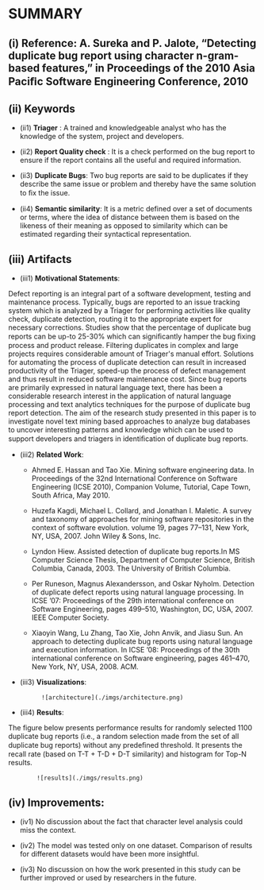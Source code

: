 # SUMMARY

## (i)  Reference: A. Sureka and P. Jalote, “Detecting duplicate bug report using character n-gram-based features,” in Proceedings of the 2010 Asia Paciﬁc Software Engineering Conference, 2010

## (ii) Keywords

* (ii1) **Triager** : A trained and knowledgeable analyst who has the knowledge of the system, project and developers.

* (ii2) **Report Quality check** : It is a check performed on the bug report to ensure if the report contains all the useful and required information.

* (ii3) **Duplicate Bugs**: Two bug reports are said to be duplicates if they describe the same issue or problem and thereby have the same solution to ﬁx the issue.

* (ii4) **Semantic similarity**: It is a metric defined over a set of documents or terms, where the idea of distance between them is based on the likeness of their meaning as opposed to similarity which can be estimated regarding their syntactical representation.

## (iii) Artifacts

* (iii1) **Motivational Statements**:

Defect reporting is an integral part of a software development, testing and maintenance process. Typically, bugs are reported to an
issue tracking system which is analyzed by a Triager for performing activities like quality check, duplicate detection, routing it to the appropriate expert for necessary corrections.  Studies show that the percentage of duplicate bug reports can be up-to 25-30% which
can signiﬁcantly hamper the bug ﬁxing process and product release. Filtering duplicates in complex and large projects requires considerable amount of Triager's manual effort. Solutions for automating the process of duplicate detection can result in increased productivity of the Triager, speed-up the process of defect management and thus result in reduced software maintenance cost. Since bug reports are primarily expressed in natural language text, there has been a considerable research interest in the application of natural language processing and text analytics techniques for the purpose of duplicate bug report detection. The aim of the research study presented in this paper is to investigate novel text mining based approaches to analyze bug databases to uncover interesting patterns and knowledge which can be used to support developers and triagers in identiﬁcation of duplicate bug reports.

* (iii2) **Related Work**:

  * Ahmed E. Hassan and Tao Xie. Mining software engineering data. In Proceedings of the 32nd International Conference on Software Engineering (ICSE 2010), Companion Volume, Tutorial, Cape Town, South Africa, May 2010.

  * Huzefa Kagdi, Michael L. Collard, and Jonathan I. Maletic. A survey and taxonomy of approaches for mining software repositories in the context of software evolution. volume 19, pages 77–131, New York, NY, USA, 2007. John Wiley & Sons, Inc.

  * Lyndon Hiew. Assisted detection of duplicate bug reports.In MS Computer Science Thesis, Department of Computer Science, British Columbia, Canada, 2003. The University of British Columbia.

  * Per Runeson, Magnus Alexandersson, and Oskar Nyholm. Detection of duplicate defect reports using natural language processing. In ICSE ’07: Proceedings of the 29th international conference on Software Engineering, pages 499–510, Washington, DC, USA, 2007. IEEE Computer Society.

  * Xiaoyin Wang, Lu Zhang, Tao Xie, John Anvik, and Jiasu Sun. An approach to detecting duplicate bug reports using natural language and execution information. In ICSE ’08: Proceedings of the 30th international conference on Software engineering, pages 461–470, New York, NY, USA, 2008. ACM.

* (iii3) **Visualizations**:

			![architecture](./imgs/architecture.png)

* (iii4) **Results**:

The figure below presents performance results for randomly selected 1100 duplicate bug reports (i.e., a random selection made from the set of all duplicate bug reports) without any predeﬁned threshold. It presents the recall rate (based on T-T + T-D + D-T similarity) and histogram for Top-N results. 

			![results](./imgs/results.png)

## (iv) Improvements:

* (iv1) No  discussion about the fact that character level analysis could miss the context.

* (iv2) The model was tested only on one dataset. Comparison of results for different datasets would have been more insightful.

* (iv3) No discussion on how the work presented in this study can be further improved or used by researchers in the future.

